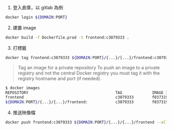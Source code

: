 1. 登入倉庫，以 gitlab 為例
```bash
docker login ${DOMAIN:PORT}
```

2. 建置 image
```bash
docker build -f Dockerfile.prod -t frontend:c3079333 .
```

3. 打標籤
```bash
docker tag frontend:c3079333 ${DOMAIN:PORT}/{...}/{...}/frontend:c3079333
```

>Tag an image for a private repository
>To push an image to a private registry and not the central Docker registry you must tag it with the registry hostname and port (if needed).


```bash
$ docker images
REPOSITORY                                      TAG             IMAGE ID       CREATED          SIZE
frontend                                        c3079333        f03731910a09   23 minutes ago   54.5MB
${DOMAIN:PORT}/{...}/{...}/frontend:            c3079333        f03731910a09   23 minutes ago   54.5MB
```

4. 推送映像檔

```bash
docker push frontend:c3079333 ${DOMAIN:PORT}/{...}/{...}/frontend --all-tags
```
